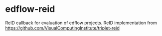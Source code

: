 # edflow-reid
ReID callback for evaluation of edflow projects. 
ReID implementation from https://github.com/VisualComputingInstitute/triplet-reid
